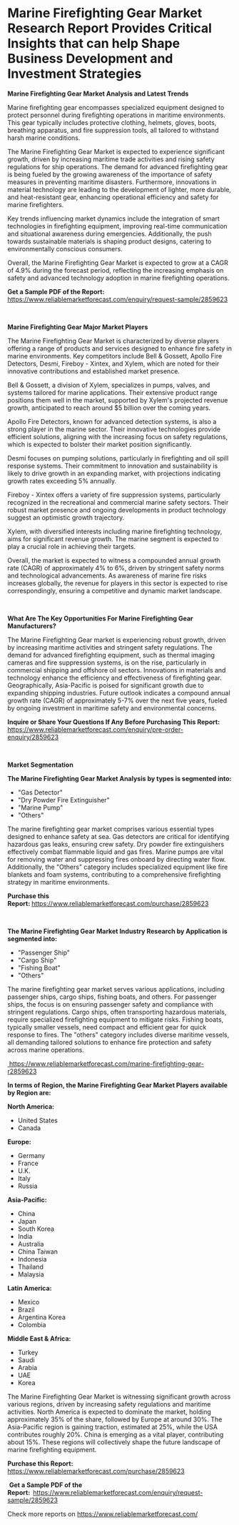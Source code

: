<p><h1>Marine Firefighting Gear Market Research Report Provides Critical Insights that can help Shape Business Development and Investment Strategies</h1></p><p><strong>Marine Firefighting Gear Market Analysis and Latest Trends</strong></p>
<p><p>Marine firefighting gear encompasses specialized equipment designed to protect personnel during firefighting operations in maritime environments. This gear typically includes protective clothing, helmets, gloves, boots, breathing apparatus, and fire suppression tools, all tailored to withstand harsh marine conditions.</p><p>The Marine Firefighting Gear Market is expected to experience significant growth, driven by increasing maritime trade activities and rising safety regulations for ship operations. The demand for advanced firefighting gear is being fueled by the growing awareness of the importance of safety measures in preventing maritime disasters. Furthermore, innovations in material technology are leading to the development of lighter, more durable, and heat-resistant gear, enhancing operational efficiency and safety for marine firefighters.</p><p>Key trends influencing market dynamics include the integration of smart technologies in firefighting equipment, improving real-time communication and situational awareness during emergencies. Additionally, the push towards sustainable materials is shaping product designs, catering to environmentally conscious consumers. </p><p>Overall, the Marine Firefighting Gear Market is expected to grow at a CAGR of 4.9% during the forecast period, reflecting the increasing emphasis on safety and advanced technology adoption in marine firefighting operations.</p></p>
<p><strong>Get a Sample PDF of the Report:&nbsp;</strong> <a href="https://www.reliablemarketforecast.com/enquiry/request-sample/2859623?utm_campaign=2308&utm_medium=2&utm_source=Github&utm_content=ia&utm_term=12032025&utm_id=marine-firefighting-gear">https://www.reliablemarketforecast.com/enquiry/request-sample/2859623</a></p>
<p>&nbsp;</p>
<p><strong>Marine Firefighting Gear Major Market Players</strong></p>
<p><p>The Marine Firefighting Gear Market is characterized by diverse players offering a range of products and services designed to enhance fire safety in marine environments. Key competitors include Bell & Gossett, Apollo Fire Detectors, Desmi, Fireboy - Xintex, and Xylem, which are noted for their innovative contributions and established market presence.</p><p>Bell & Gossett, a division of Xylem, specializes in pumps, valves, and systems tailored for marine applications. Their extensive product range positions them well in the market, supported by Xylem's projected revenue growth, anticipated to reach around $5 billion over the coming years.</p><p>Apollo Fire Detectors, known for advanced detection systems, is also a strong player in the marine sector. Their innovative technologies provide efficient solutions, aligning with the increasing focus on safety regulations, which is expected to bolster their market position significantly.</p><p>Desmi focuses on pumping solutions, particularly in firefighting and oil spill response systems. Their commitment to innovation and sustainability is likely to drive growth in an expanding market, with projections indicating growth rates exceeding 5% annually.</p><p>Fireboy - Xintex offers a variety of fire suppression systems, particularly recognized in the recreational and commercial marine safety sectors. Their robust market presence and ongoing developments in product technology suggest an optimistic growth trajectory.</p><p>Xylem, with diversified interests including marine firefighting technology, aims for significant revenue growth. The marine segment is expected to play a crucial role in achieving their targets.</p><p>Overall, the market is expected to witness a compounded annual growth rate (CAGR) of approximately 4% to 6%, driven by stringent safety norms and technological advancements. As awareness of marine fire risks increases globally, the revenue for players in this sector is expected to rise correspondingly, ensuring a competitive and dynamic market landscape.</p></p>
<p>&nbsp;</p>
<p><strong>What Are The Key Opportunities For Marine Firefighting Gear Manufacturers?</strong></p>
<p><p>The Marine Firefighting Gear market is experiencing robust growth, driven by increasing maritime activities and stringent safety regulations. The demand for advanced firefighting equipment, such as thermal imaging cameras and fire suppression systems, is on the rise, particularly in commercial shipping and offshore oil sectors. Innovations in materials and technology enhance the efficiency and effectiveness of firefighting gear. Geographically, Asia-Pacific is poised for significant growth due to expanding shipping industries. Future outlook indicates a compound annual growth rate (CAGR) of approximately 5-7% over the next five years, fueled by ongoing investment in maritime safety and environmental concerns.</p></p>
<p><strong>Inquire or Share Your Questions If Any Before Purchasing This Report:</strong> <a href="https://www.reliablemarketforecast.com/enquiry/pre-order-enquiry/2859623?utm_campaign=2308&utm_medium=2&utm_source=Github&utm_content=ia&utm_term=12032025&utm_id=marine-firefighting-gear">https://www.reliablemarketforecast.com/enquiry/pre-order-enquiry/2859623</a></p>
<p>&nbsp;</p>
<p><strong>Market Segmentation</strong></p>
<p><strong>The Marine Firefighting Gear Market Analysis by types is segmented into:</strong></p>
<p><ul><li>"Gas Detector"</li><li>"Dry Powder Fire Extinguisher"</li><li>"Marine Pump"</li><li>"Others"</li></ul></p>
<p><p>The marine firefighting gear market comprises various essential types designed to enhance safety at sea. Gas detectors are critical for identifying hazardous gas leaks, ensuring crew safety. Dry powder fire extinguishers effectively combat flammable liquid and gas fires. Marine pumps are vital for removing water and suppressing fires onboard by directing water flow. Additionally, the "Others" category includes specialized equipment like fire blankets and foam systems, contributing to a comprehensive firefighting strategy in maritime environments.</p></p>
<p><strong>Purchase this Report:&nbsp;</strong><a href="https://www.reliablemarketforecast.com/purchase/2859623?utm_campaign=2308&utm_medium=2&utm_source=Github&utm_content=ia&utm_term=12032025&utm_id=marine-firefighting-gear">https://www.reliablemarketforecast.com/purchase/2859623</a></p>
<p>&nbsp;</p>
<p><strong>The Marine Firefighting Gear Market Industry Research by Application is segmented into:</strong></p>
<p><ul><li>"Passenger Ship"</li><li>"Cargo Ship"</li><li>"Fishing Boat"</li><li>"Others"</li></ul></p>
<p><p>The marine firefighting gear market serves various applications, including passenger ships, cargo ships, fishing boats, and others. For passenger ships, the focus is on ensuring passenger safety and compliance with stringent regulations. Cargo ships, often transporting hazardous materials, require specialized firefighting equipment to mitigate risks. Fishing boats, typically smaller vessels, need compact and efficient gear for quick response to fires. The "others" category includes diverse maritime vessels, all demanding tailored solutions to enhance fire protection and safety across marine operations.</p></p>
<p><a href="https://www.reliablemarketforecast.com/marine-firefighting-gear-r2859623?utm_campaign=2308&utm_medium=2&utm_source=Github&utm_content=ia&utm_term=12032025&utm_id=marine-firefighting-gear">&nbsp;https://www.reliablemarketforecast.com/marine-firefighting-gear-r2859623</a></p>
<p><strong>In terms of Region, the Marine Firefighting Gear Market Players available by Region are:</strong></p>
<p>
    <p> <strong> North America: </strong>
        <ul>
            <li>United States</li>
            <li>Canada</li>
        </ul>
        </p> 
    <p> <strong> Europe: </strong>
        <ul>
            <li>Germany</li>
            <li>France</li>
            <li>U.K.</li>
            <li>Italy</li>
            <li>Russia</li>
        </ul>
        </p> 
    <p> <strong> Asia-Pacific: </strong>
        <ul>
            <li>China</li>
            <li>Japan</li>
            <li>South Korea</li>
            <li>India</li>
            <li>Australia</li>
            <li>China Taiwan</li>
            <li>Indonesia</li>
            <li>Thailand</li>
            <li>Malaysia</li>
        </ul>
        </p> 
    <p> <strong> Latin America: </strong>
        <ul>
            <li>Mexico</li>
            <li>Brazil</li>
            <li>Argentina Korea</li>
            <li>Colombia</li>
        </ul>
        </p> 
    <p> <strong> Middle East & Africa: </strong>
        <ul>
            <li>Turkey</li>
            <li>Saudi</li>
            <li>Arabia</li>
            <li>UAE</li>
            <li>Korea</li>
        </ul>
    </p>
    </p>
<p><p>The Marine Firefighting Gear Market is witnessing significant growth across various regions, driven by increasing safety regulations and maritime activities. North America is expected to dominate the market, holding approximately 35% of the share, followed by Europe at around 30%. The Asia-Pacific region is gaining traction, estimated at 25%, while the USA contributes roughly 20%. China is emerging as a vital player, contributing about 15%. These regions will collectively shape the future landscape of marine firefighting equipment.</p></p>
<p><strong>Purchase this Report: </strong><a href="https://www.reliablemarketforecast.com/purchase/2859623?utm_campaign=2308&utm_medium=2&utm_source=Github&utm_content=ia&utm_term=12032025&utm_id=marine-firefighting-gear">https://www.reliablemarketforecast.com/purchase/2859623</a></p>
<p>&nbsp;<strong>Get a Sample PDF of the Report:&nbsp;&nbsp;</strong><a href="https://www.reliablemarketforecast.com/enquiry/request-sample/2859623?utm_campaign=2308&utm_medium=2&utm_source=Github&utm_content=ia&utm_term=12032025&utm_id=marine-firefighting-gear">https://www.reliablemarketforecast.com/enquiry/request-sample/2859623</a></p>
<p><strong></strong></p>
<p>Check more reports on <a href="https://www.reliablemarketforecast.com/?utm_campaign=2308&utm_medium=2&utm_source=Github&utm_content=ia&utm_term=12032025&utm_id=marine-firefighting-gear">https://www.reliablemarketforecast.com/</a></p>